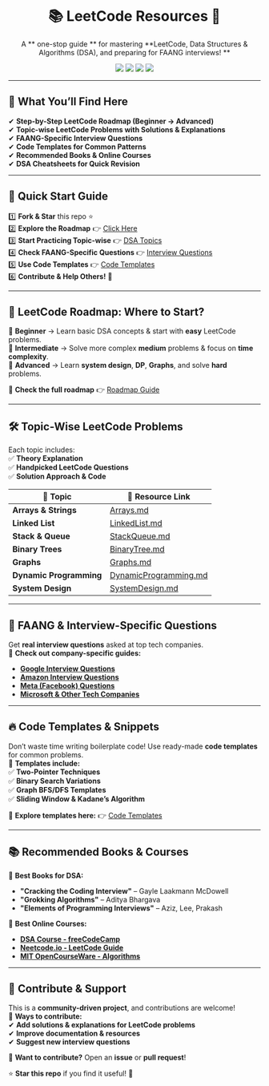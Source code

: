 <h1 align="center">📚 LeetCode Resources 🚀</h1>

<p align="center">
A ** one-stop guide ** for mastering **LeetCode, Data Structures & Algorithms (DSA), and preparing for FAANG interviews! **  
</p>

<p align="center">
  <img src="https://img.shields.io/github/stars/BhoomikaMehra23/LeetCode-Resources?style=social" />
  <img src="https://img.shields.io/github/forks/BhoomikaMehra23/LeetCode-Resources?style=social" />
  <img src="https://img.shields.io/github/issues/BhoomikaMehra23/LeetCode-Resources?color=yellow" />
  <img src="https://img.shields.io/github/contributors/BhoomikaMehra23/LeetCode-Resources?color=blue" />
</p>

---

## 📌 **What You’ll Find Here**
✔ **Step-by-Step LeetCode Roadmap (Beginner → Advanced)**  
✔ **Topic-wise LeetCode Problems with Solutions & Explanations**  
✔ **FAANG-Specific Interview Questions**  
✔ **Code Templates for Common Patterns**  
✔ **Recommended Books & Online Courses**  
✔ **DSA Cheatsheets for Quick Revision**  

---

## 🚀 **Quick Start Guide**
1️⃣ **Fork & Star** this repo ⭐  
2️⃣ **Explore the Roadmap** 👉 [Click Here](./Roadmap/README.md)  
3️⃣ **Start Practicing Topic-wise** 👉 [DSA Topics](./DSA-Topics/)  
4️⃣ **Check FAANG-Specific Questions** 👉 [Interview Questions](./Interview-Questions/)  
5️⃣ **Use Code Templates** 👉 [Code Templates](./Code-Templates/)  
6️⃣ **Contribute & Help Others!** 🤝  

---

## 📖 **LeetCode Roadmap: Where to Start?**
📍 **Beginner** → Learn basic DSA concepts & start with **easy** LeetCode problems.  
📍 **Intermediate** → Solve more complex **medium** problems & focus on **time complexity**.  
📍 **Advanced** → Learn **system design**, **DP**, **Graphs**, and solve **hard** problems.  

📌 **Check the full roadmap** 👉 [Roadmap Guide](./Roadmap/README.md)  

---

## 🛠 **Topic-Wise LeetCode Problems**
Each topic includes:  
✅ **Theory Explanation**  
✅ **Handpicked LeetCode Questions**  
✅ **Solution Approach & Code**  

| 📂 **Topic**          | 🔗 **Resource Link** |
|----------------------|---------------------|
| **Arrays & Strings** | [Arrays.md](./DSA-Topics/Arrays.md) |
| **Linked List**      | [LinkedList.md](./DSA-Topics/LinkedList.md) |
| **Stack & Queue**    | [StackQueue.md](./DSA-Topics/StackQueue.md) |
| **Binary Trees**     | [BinaryTree.md](./DSA-Topics/BinaryTree.md) |
| **Graphs**          | [Graphs.md](./DSA-Topics/Graphs.md) |
| **Dynamic Programming** | [DynamicProgramming.md](./DSA-Topics/DynamicProgramming.md) |
| **System Design**    | [SystemDesign.md](./Interview-Questions/System-Design.md) |

---

## 🎯 **FAANG & Interview-Specific Questions**
Get **real interview questions** asked at top tech companies.  
📌 **Check out company-specific guides:**  
- **[Google Interview Questions](./Interview-Questions/Google-Interview.md)**  
- **[Amazon Interview Questions](./Interview-Questions/Amazon-Interview.md)**  
- **[Meta (Facebook) Questions](./Interview-Questions/Meta-Interview.md)**  
- **[Microsoft & Other Tech Companies](./Interview-Questions/Microsoft-Interview.md)**  

---

## 🔥 **Code Templates & Snippets**
Don’t waste time writing boilerplate code! Use ready-made **code templates** for common problems.  
📌 **Templates include:**  
✅ **Two-Pointer Techniques**  
✅ **Binary Search Variations**  
✅ **Graph BFS/DFS Templates**  
✅ **Sliding Window & Kadane’s Algorithm**  

📌 **Explore templates here:** 👉 [Code Templates](./Code-Templates/)  

---

## 📚 **Recommended Books & Courses**
📌 **Best Books for DSA:**  
- **"Cracking the Coding Interview"** – Gayle Laakmann McDowell  
- **"Grokking Algorithms"** – Aditya Bhargava  
- **"Elements of Programming Interviews"** – Aziz, Lee, Prakash  

📌 **Best Online Courses:**  
- **[DSA Course - freeCodeCamp](https://www.freecodecamp.org/)**  
- **[Neetcode.io - LeetCode Guide](https://neetcode.io/)**  
- **[MIT OpenCourseWare - Algorithms](https://ocw.mit.edu/courses/electrical-engineering-and-computer-science/6-006-introduction-to-algorithms-fall-2011/)**  

---

## 🤝 **Contribute & Support**
This is a **community-driven project**, and contributions are welcome!  
📌 **Ways to contribute:**  
✔ **Add solutions & explanations for LeetCode problems**  
✔ **Improve documentation & resources**  
✔ **Suggest new interview questions**  

📩 **Want to contribute?** Open an **issue** or **pull request**!  

⭐ **Star this repo** if you find it useful! 🚀  
